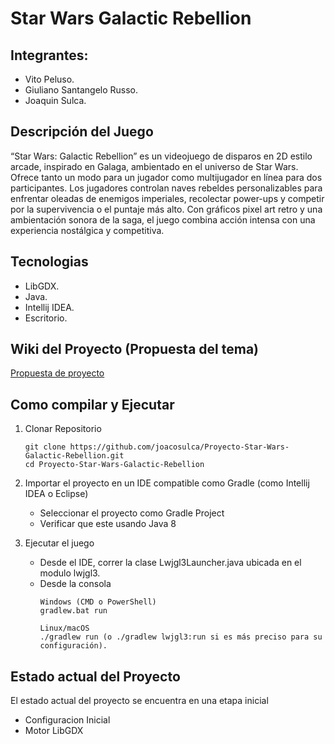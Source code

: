 # Star Wars Galactic Rebellion

## Integrantes:

- Vito Peluso.
- Giuliano Santangelo Russo.
- Joaquin Sulca.

## Descripción del Juego

“Star Wars: Galactic Rebellion” es un videojuego de disparos en 2D estilo arcade, inspirado en Galaga, ambientado en el universo de Star Wars. Ofrece tanto un modo para un jugador como multijugador en línea para dos participantes. Los jugadores controlan naves rebeldes personalizables para enfrentar oleadas de enemigos imperiales, recolectar power-ups y competir por la supervivencia o el puntaje más alto. Con gráficos pixel art retro y una ambientación sonora de la saga, el juego combina acción intensa con una experiencia nostálgica y competitiva.

## Tecnologias

- LibGDX.
- Java.
- Intellij IDEA.
- Escritorio.

## Wiki del Proyecto (Propuesta del tema)
[Propuesta de proyecto](https://github.com/joacosulca/Proyecto-Star-Wars-Galactic-Rebellion/wiki)

## Como compilar y Ejecutar

1. Clonar Repositorio
   ```
   git clone https://github.com/joacosulca/Proyecto-Star-Wars-Galactic-Rebellion.git
   cd Proyecto-Star-Wars-Galactic-Rebellion
   ```
3. Importar el proyecto en un IDE compatible como Gradle (como Intellij IDEA o Eclipse)

   - Seleccionar el proyecto como Gradle Project
   - Verificar que este usando Java 8

4. Ejecutar el juego

   - Desde el IDE, correr la clase Lwjgl3Launcher.java ubicada en el modulo lwjgl3.
   - Desde la consola
     ```
     Windows (CMD o PowerShell)
     gradlew.bat run

     Linux/macOS
     ./gradlew run (o ./gradlew lwjgl3:run si es más preciso para su configuración).
     ```
## Estado actual del Proyecto

El estado actual del proyecto se encuentra en una etapa inicial
- Configuracion Inicial
- Motor LibGDX
